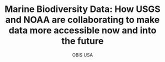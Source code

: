---
author: OBIS USA
excerpt: USGS and NOAA have partnered through the Ocean Biodiversity Information System-USA
  and National Centers for Environmental Information to streamline ocean data collection
  and make sure it's available for decades to come.
feed: true
image: /images/EnvironmentalTopics_HumanImpact_DevelopmentUrbanization_00019.jpeg
lang: en
layout: post
link: https://www.usgs.gov/news/science-snippet/marine-biodiversity-data-how-usgs-and-noaa-are-collaborating-make-data-more
linkpost: true
purpose: news
tags:
- OBIS USA
title: 'Marine Biodiversity Data: How USGS and NOAA are collaborating to make data
  more accessible now and into the future'
---